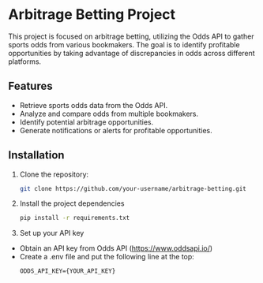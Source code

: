 # Arbitrage Betting Project

This project is focused on arbitrage betting, utilizing the Odds API to gather sports odds from various bookmakers. The goal is to identify profitable opportunities by taking advantage of discrepancies in odds across different platforms.

## Features

- Retrieve sports odds data from the Odds API.
- Analyze and compare odds from multiple bookmakers.
- Identify potential arbitrage opportunities.
- Generate notifications or alerts for profitable opportunities.

## Installation

1. Clone the repository:

    ```bash
    git clone https://github.com/your-username/arbitrage-betting.git

2. Install the project dependencies

    ```bash
    pip install -r requirements.txt

3. Set up your API key
  - Obtain an API key from Odds API (https://www.oddsapi.io/)
  - Create a .env file and put the following line at the top:
    ```dotenv
    ODDS_API_KEY={YOUR_API_KEY}
    ```


  

